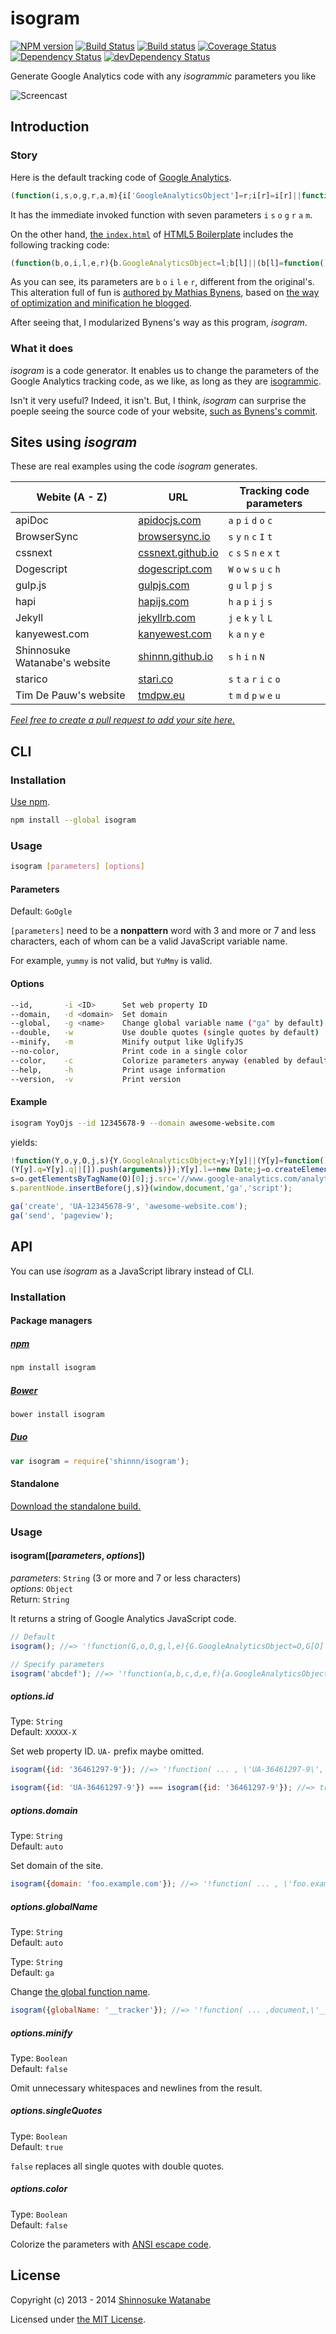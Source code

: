 # isogram

[![NPM version](https://img.shields.io/npm/v/isogram.svg?style=flat)](https://www.npmjs.org/package/isogram)
[![Build Status](https://img.shields.io/travis/shinnn/isogram.svg?style=flat)](https://travis-ci.org/shinnn/isogram)
[![Build status](https://ci.appveyor.com/api/projects/status/oys8520d3746dnky?svg=true)](https://ci.appveyor.com/project/ShinnosukeWatanabe/isogram)
[![Coverage Status](https://img.shields.io/coveralls/shinnn/isogram.svg?style=flat)](https://coveralls.io/r/shinnn/isogram)
[![Dependency Status](https://img.shields.io/david/shinnn/isogram.svg?style=flat&label=deps)](https://david-dm.org/shinnn/isogram)
[![devDependency Status](https://img.shields.io/david/dev/shinnn/isogram.svg?style=flat&label=devDeps)](https://david-dm.org/shinnn/isogram#info=devDependencies)

Generate Google Analytics code with any *isogrammic* parameters you like

![Screencast](./demo.gif "Screencast")

## Introduction

### Story

Here is the default tracking code of [Google Analytics](https://developers.google.com/analytics/devguides/collection/analyticsjs/).

```javascript
(function(i,s,o,g,r,a,m){i['GoogleAnalyticsObject']=r;i[r]=i[r]||function(){(i[r].q=i[r].q||[]).push(arguments)},i[r].l=1*new Date();a=s.createElement(o),m=s.getElementsByTagName(o)[0];a.async=1;a.src=g;m.parentNode.insertBefore(a,m)})(window,document,'script','//www.google-analytics.com/analytics.js','ga');
```

It has the immediate invoked function with seven parameters `i` `s` `o` `g` `r` `a` `m`.

On the other hand, [the `index.html`](https://github.com/h5bp/html5-boilerplate/blob/master/src/index.html) of [HTML5 Boilerplate](https://github.com/h5bp/html5-boilerplate) includes the following tracking code:

```javascript
(function(b,o,i,l,e,r){b.GoogleAnalyticsObject=l;b[l]||(b[l]=function(){(b[l].q=b[l].q||[]).push(arguments)});b[l].l=+new Date;e=o.createElement(i);r=o.getElementsByTagName(i)[0];e.src='//www.google-analytics.com/analytics.js';r.parentNode.insertBefore(e,r)}(window,document,'script','ga'));
```

As you can see, its parameters are `b` `o` `i` `l` `e` `r`, different from the original's.
This alteration full of fun is [authored by Mathias Bynens](https://github.com/h5bp/html5-boilerplate/commit/48d49e96d6db282eb9686d31ebbc5cbbbdd4d966 "Update to Google Universal Analytics"), based on [the way of optimization and minification he blogged](http://mathiasbynens.be/notes/async-analytics-snippet#universal-analytics).

After seeing that, I modularized Bynens's way as this program, *isogram*.

### What it does

*isogram* is a code generator. It enables us to change the parameters of the Google Analytics tracking code, as we like, as long as they are [isogrammic](http://en.wikipedia.org/wiki/Isogram).

Isn't it very useful? Indeed, it isn't. But, I think, *isogram* can surprise the poeple seeing the source code of your website, [such as Bynens's commit](https://github.com/h5bp/html5-boilerplate/commit/48d49e96d6db282eb9686d31ebbc5cbbbdd4d966#all_commit_comments "notes on commit").

## Sites using *isogram*

These are real examples using the code *isogram* generates.

[apidoc]: <http://apidocjs.com/>
[bsync]: <http://www.browsersync.io/>
[css]: <https://cssnext.github.io/>
[doge]: <http://dogescript.com/>
[gulp]: <http://gulpjs.com/>
[hapi]: <http://hapijs.com/>
[jekyll]: <http://jekyllrb.com/>
[kanyewest]: <http://kanyewest.com/>
[shinN]: <https://shinnn.github.io/>
[starico]: <https://stari.co/>
[tmdpw]: <http://tmdpw.eu/>

| Webite (A - Z)                | URL                          | Tracking code parameters    |
| ----------------------------- | ---------------------------- | --------------------------- |
| apiDoc                        | [apidocjs.com][apidoc]       | `a` `p` `i` `d` `o` `c`     |
| BrowserSync                   | [browsersync.io][bsync]      | `s` `y` `n` `c` `I` `t`     |
| cssnext                       | [cssnext.github.io][css]     | `c` `s` `S` `n` `e` `x` `t` |
| Dogescript                    | [dogescript.com][doge]       | `W` `o` `w` `s` `u` `c` `h` |
| gulp.js                       | [gulpjs.com][gulp]           | `g` `u` `l` `p` `j` `s`     |
| hapi                          | [hapijs.com][hapi]           | `h` `a` `p` `i` `j` `s`     |
| Jekyll                        | [jekyllrb.com][jekyll]       | `j` `e` `k` `y` `l` `L`     |
| kanyewest.com                 | [kanyewest.com][kanyewest]   | `k` `a` `n` `y` `e`         |
| Shinnosuke Watanabe's website | [shinnn.github.io][shinN]    | `s` `h` `i` `n` `N`         |
| starico                       | [stari.co][starico]          | `s` `t` `a` `r` `i` `c` `o` |
| Tim De Pauw's website         | [tmdpw.eu][tmdpw]            | `t` `m` `d` `p` `w` `e` `u` |

*[Feel free to create a pull request to add your site here.](https://github.com/shinnn/isogram/pulls)*

## CLI

### Installation

[Use npm](https://www.npmjs.org/doc/cli/npm-install.html).

```sh
npm install --global isogram
```

### Usage

```sh
isogram [parameters] [options]
```

#### Parameters

Default: `GoOgle`

`[parameters]` need to be a **nonpattern** word with 3 and more or 7 and less characters, each of whom can be a valid JavaScript variable name.

For example, `yummy` is not valid, but `YuMmy` is valid.

#### Options

```sh
--id,       -i <ID>      Set web property ID
--domain,   -d <domain>  Set domain
--global,   -g <name>    Change global variable name ("ga" by default)
--double,   -w           Use double quotes (single quotes by default)
--minify,   -m           Minify output like UglifyJS
--no-color,              Print code in a single color
--color,    -c           Colorize parameters anyway (enabled by default)
--help,     -h           Print usage information
--version,  -v           Print version
```

#### Example

```sh
isogram YoyOjs --id 12345678-9 --domain awesome-website.com
```

yields:

```javascript
!function(Y,o,y,O,j,s){Y.GoogleAnalyticsObject=y;Y[y]||(Y[y]=function(){
(Y[y].q=Y[y].q||[]).push(arguments)});Y[y].l=+new Date;j=o.createElement(O);
s=o.getElementsByTagName(O)[0];j.src='//www.google-analytics.com/analytics.js';
s.parentNode.insertBefore(j,s)}(window,document,'ga','script');

ga('create', 'UA-12345678-9', 'awesome-website.com');
ga('send', 'pageview');
```

## API

You can use *isogram* as a JavaScript library instead of CLI.

### Installation

#### Package managers

##### [npm](https://www.npmjs.org/) 

```sh
npm install isogram
```

##### [Bower](http://bower.io/)

```sh
bower install isogram
```

##### [Duo](http://duojs.org/)

```javascript
var isogram = require('shinnn/isogram');
```

#### Standalone

[Download the standalone build.](https://raw.githubusercontent.com/shinnn/isogram/master/dist/isogram-standalone.js)

### Usage

#### isogram([*parameters*, *options*])

*parameters*: `String` (3 or more and 7 or less characters)  
*options*: `Object`  
Return: `String`

It returns a string of Google Analytics JavaScript code.

```javascript
// Default
isogram(); //=> '!function(G,o,O,g,l,e){G.GoogleAnalyticsObject=O,G[O]||(G[O]=function(){\n(G[O].q=G[O].q||[]).push(arguments)}),G[O].l=+new Date,l=o.createElement(g),\ne=o.getElementsByTagName(g)[0],l.src=\'//www.google-analytics.com/analytics.js\',\ne.parentNode.insertBefore(l,e)}(window,document,\'ga\',\'script\');\n\nga(\'create\', \'UA-XXXXX-X\', \'auto\');\nga(\'send\', \'pageview\');'

// Specify parameters
isogram('abcdef'); //=> '!function(a,b,c,d,e,f){a.GoogleAnalyticsObject=c,a[c]||(a[c]=function(){\n(a[c].q=a[c].q||[]).push(arguments)}),a[c].l=+new Date,e=b.createElement(d),\nf=b.getElementsByTagName(d)[0],e.src=\'//www.google-analytics.com/analytics.js\',\nf.parentNode.insertBefore(e,f)}(window,document,\'ga\',\'script\');\n\nga(\'create\', \'UA-XXXXX-X\', \'auto\');\nga(\'send\', \'pageview\');'
```

##### options.id

Type: `String`  
Default: `XXXXX-X`

Set web property ID. `UA-` prefix maybe omitted.

```javascript
isogram({id: '36461297-9'}); //=> '!function( ... , \'UA-36461297-9\', \'auto\');\nga(\'send\', \'pageview\');'

isogram({id: 'UA-36461297-9'}) === isogram({id: '36461297-9'}); //=> true
```

##### options.domain

Type: `String`  
Default: `auto`

Set domain of the site.

```javascript
isogram({domain: 'foo.example.com'}); //=> '!function( ... , \'foo.example.com\');\nga(\'send\', \'pageview\');'
```

##### options.globalName

Type: `String`  
Default: `auto`

Type: `String`  
Default: `ga`

Change [the global function name](https://developers.google.com/analytics/devguides/collection/analyticsjs/advanced#renaming).

```javascript
isogram({globalName: '__tracker'}); //=> '!function( ... ,document,\'__tracker\',\'script\');\n\n__tracker(\'create\', \'UA-XXXXX-X\', \'auto\');\n__tracker(\'send\', \'pageview\');'
```

##### options.minify

Type: `Boolean`  
Default: `false`

Omit unnecessary whitespaces and newlines from the result.

##### options.singleQuotes

Type: `Boolean`  
Default: `true`

`false` replaces all single quotes with double quotes.

##### options.color

Type: `Boolean`  
Default: `false`

Colorize the parameters with [ANSI escape code](http://wikipedia.org/wiki/ANSI_escape_code#Colors).

## License

Copyright (c) 2013 - 2014 [Shinnosuke Watanabe](https://github.com/shinnn)

Licensed under [the MIT License](./LICENSE).

